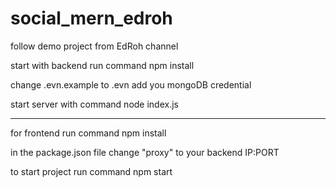 # social_mern_edroh
follow demo project from EdRoh channel

start with backend run command
npm install

change .evn.example to .evn
add you mongoDB credential

start server with command
node index.js

---------------
for frontend run command
npm install

in the package.json file 
change "proxy" to your backend IP:PORT

to start project run command
npm start


